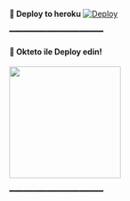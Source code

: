 

<b> 🚀 Deploy to heroku</b>
[![Deploy](https://www.herokucdn.com/deploy/button.svg)](https://heroku.com/deploy?template=https://github.com/RaviBey/DANI-ANbot.git)

━━━━━━━━━━━━━━━━━━━━

<h4> 🚀 Okteto ile Deploy edin!</h4>
<a href="https://cloud.okteto.com/deploy?repository=https://github.com/RaviBey/DANI-ANbot"><img src="https://img.shields.io/badge/Deploy%20To%20Okteto-informational?style=for-the-badge&logo=Okteto" width="200""/></a>

━━━━━━━━━━━━━━━━━━━━
